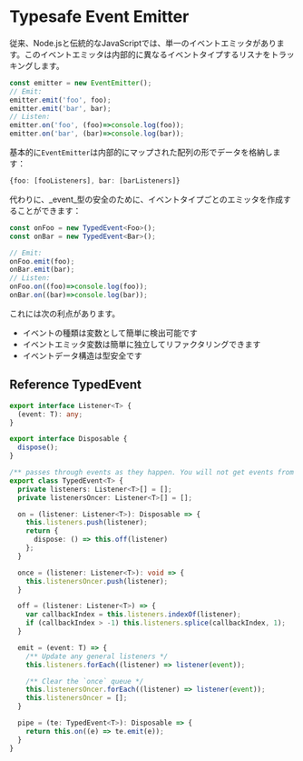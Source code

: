 # Typesafe Event Emitter

従来、Node.jsと伝統的なJavaScriptでは、単一のイベントエミッタがあります。このイベントエミッタは内部的に異なるイベントタイプするリスナをトラッキングします。

```typescript
const emitter = new EventEmitter();
// Emit: 
emitter.emit('foo', foo);
emitter.emit('bar', bar);
// Listen: 
emitter.on('foo', (foo)=>console.log(foo));
emitter.on('bar', (bar)=>console.log(bar));
```

基本的に`EventEmitter`は内部的にマップされた配列の形でデータを格納します：

```typescript
{foo: [fooListeners], bar: [barListeners]}
```

代わりに、_event_型の安全のために、イベントタイプごとのエミッタを作成することができます：

```typescript
const onFoo = new TypedEvent<Foo>();
const onBar = new TypedEvent<Bar>();

// Emit: 
onFoo.emit(foo);
onBar.emit(bar);
// Listen: 
onFoo.on((foo)=>console.log(foo));
onBar.on((bar)=>console.log(bar));
```

これには次の利点があります。

* イベントの種類は変数として簡単に検出可能です
* イベントエミッタ変数は簡単に独立してリファクタリングできます
* イベントデータ構造は型安全です

## Reference TypedEvent

```typescript
export interface Listener<T> {
  (event: T): any;
}

export interface Disposable {
  dispose();
}

/** passes through events as they happen. You will not get events from before you start listening */
export class TypedEvent<T> {
  private listeners: Listener<T>[] = [];
  private listenersOncer: Listener<T>[] = [];

  on = (listener: Listener<T>): Disposable => {
    this.listeners.push(listener);
    return {
      dispose: () => this.off(listener)
    };
  }

  once = (listener: Listener<T>): void => {
    this.listenersOncer.push(listener);
  }

  off = (listener: Listener<T>) => {
    var callbackIndex = this.listeners.indexOf(listener);
    if (callbackIndex > -1) this.listeners.splice(callbackIndex, 1);
  }

  emit = (event: T) => {
    /** Update any general listeners */
    this.listeners.forEach((listener) => listener(event));

    /** Clear the `once` queue */
    this.listenersOncer.forEach((listener) => listener(event));
    this.listenersOncer = [];
  }

  pipe = (te: TypedEvent<T>): Disposable => {
    return this.on((e) => te.emit(e));
  }
}
```

